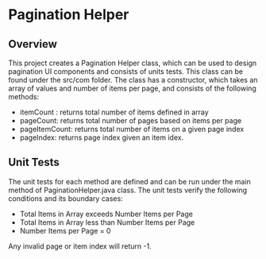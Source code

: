 # Pagination Helper

<h2>Overview</h2>
<p>This project creates a Pagination Helper class, which can be used to design pagination UI components and consists of units tests. This class can be found under
the src/com folder. The class has a constructor, which takes an array of values and number of items per page, and consists of the following methods: </p>

- itemCount : returns total number of items defined in array
- pageCount: returns total number of pages based on items per page
- pageItemCount: returns total number of items on a given page index
- pageIndex: returns page index given an item idex.

<h2> Unit Tests </h2>
<p> The unit tests for each method are defined and can be run under the main method of PaginationHelper.java class. The unit tests verify the following conditions and its boundary cases: </p>

- Total Items in Array exceeds Number Items per Page
- Total Items in Array less than Number Items per Page
- Number Items per Page = 0

Any invalid page or item index will return -1. 
